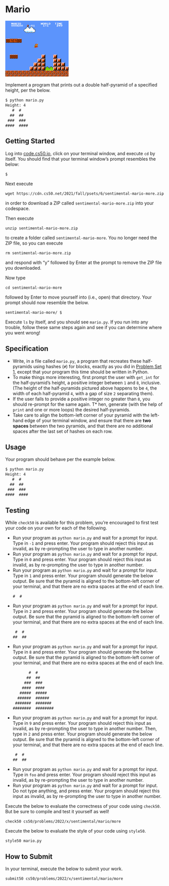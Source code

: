 # Mario

<img src="pyramids.png" width="200">

Implement a program that prints out a double half-pyramid of a specified height, per the below.
```
$ python mario.py
Height: 4
   #  #
  ##  ##
 ###  ###
####  ####
```

## Getting Started
Log into [code.cs50.io](https://code.cs50.io/), click on your terminal window, and execute `cd` by itself. You should find that your terminal window’s prompt resembles the below:
```
$
```
Next execute
```
wget https://cdn.cs50.net/2021/fall/psets/6/sentimental-mario-more.zip
```
in order to download a ZIP called `sentimental-mario-more.zip` into your codespace.

Then execute
```
unzip sentimental-mario-more.zip
```
to create a folder called `sentimental-mario-more`. You no longer need the ZIP file, so you can execute
```
rm sentimental-mario-more.zip
```
and respond with “y” followed by Enter at the prompt to remove the ZIP file you downloaded.

Now type
```
cd sentimental-mario-more
```
followed by Enter to move yourself into (i.e., open) that directory. Your prompt should now resemble the below.
```
sentimental-mario-more/ $
```
Execute `ls` by itself, and you should see `mario.py`. If you run into any trouble, follow these same steps again and see if you can determine where you went wrong!

## Specification

* Write, in a file called `mario.py`, a program that recreates these half-pyramids using hashes (`#`) for blocks, exactly as you did in [Problem Set 1](https://mr-poston.github.io/apcsp/curriculum/1/assignments/pset1/), except that your program this time should be written in Python.
* To make things more interesting, first prompt the user with `get_int` for the half-pyramid’s height, a positive integer between `1` and `8`, inclusive. (The height of the half-pyramids pictured above happens to be `4`, the width of each half-pyramid `4`, with a gap of size `2` separating them).
* If the user fails to provide a positive integer no greater than `8`, you should re-prompt for the same again.
T* hen, generate (with the help of `print` and one or more loops) the desired half-pyramids.
* Take care to align the bottom-left corner of your pyramid with the left-hand edge of your terminal window, and ensure that there are **two spaces** between the two pyramids, and that there are no additional spaces after the last set of hashes on each row.

## Usage

Your program should behave per the example below.
```
$ python mario.py
Height: 4
   #  #
  ##  ##
 ###  ###
####  ####
```

## Testing

While `check50` is available for this problem, you’re encouraged to first test your code on your own for each of the following.

* Run your program as `python mario.py` and wait for a prompt for input. Type in `-1` and press enter. Your program should reject this input as invalid, as by re-prompting the user to type in another number.
* Run your program as `python mario.py` and wait for a prompt for input. Type in `0` and press enter. Your program should reject this input as invalid, as by re-prompting the user to type in another number.
* Run your program as `python mario.py` and wait for a prompt for input. Type in `1` and press enter. Your program should generate the below output. Be sure that the pyramid is aligned to the bottom-left corner of your terminal, and that there are no extra spaces at the end of each line.
    ```
    #  #
    ```
* Run your program as `python mario.py` and wait for a prompt for input. Type in `2` and press enter. Your program should generate the below output. Be sure that the pyramid is aligned to the bottom-left corner of your terminal, and that there are no extra spaces at the end of each line.
    ```
     #  #
    ##  ##
    ```
* Run your program as `python mario.py` and wait for a prompt for input. Type in `8` and press enter. Your program should generate the below output. Be sure that the pyramid is aligned to the bottom-left corner of your terminal, and that there are no extra spaces at the end of each line.
    ```
           #  #
          ##  ##
         ###  ###
        ####  ####
       #####  #####
      ######  ######
     #######  #######
    ########  ########
    ```
* Run your program as `python mario.py` and wait for a prompt for input. Type in `9` and press enter. Your program should reject this input as invalid, as by re-prompting the user to type in another number. Then, type in `2` and press enter. Your program should generate the below output. Be sure that the pyramid is aligned to the bottom-left corner of your terminal, and that there are no extra spaces at the end of each line.
    ```
     #  #
    ##  ##
    ```
* Run your program as `python mario.py` and wait for a prompt for input. Type in `foo` and press enter. Your program should reject this input as invalid, as by re-prompting the user to type in another number.
* Run your program as `python mario.py` and wait for a prompt for input. Do not type anything, and press enter. Your program should reject this input as invalid, as by re-prompting the user to type in another number.

Execute the below to evaluate the correctness of your code using `check50`. But be sure to compile and test it yourself as well!
```
check50 cs50/problems/2022/x/sentimental/mario/more
```
Execute the below to evaluate the style of your code using `style50`.
```
style50 mario.py
```

## How to Submit

In your terminal, execute the below to submit your work.
```
submit50 cs50/problems/2022/x/sentimental/mario/more
```